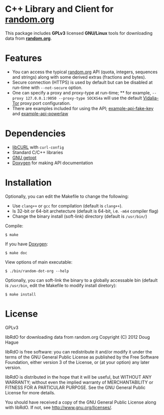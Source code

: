 # C++ Library and Client for [random.org](https://www.random.org)
This package includes **GPLv3** licensed **GNU/Linux** tools for downloading data from **[random.org](https://www.random.org)**.

# Features
* You can access the typical [random.org](https://www.random.org) API (quota, integers, sequences and strings) along 
with some derived extras (fractions and bytes).
* Secure connection (HTTPS) is used by default but can be disabled at run-time with `--not-secure` option.
* One can specify a proxy and proxy-type at run-time; 
** for example, `--proxy 127.0.0.1:9050 --proxy-type SOCKS4a` 
will use the default [Vidalia-Tor](https://www.torproject.org/projects/vidalia) proxy:port configuration.
* There are examples included for using the API; 
[example-api-fake-key](https://github.com/doughague/random-dot-org/blob/master/src/example-api-fake-key.cxx) and 
[example-api-powerlaw](https://github.com/doughague/random-dot-org/blob/master/src/example-api-powerlaw.cxx)

# Dependencies
* [libCURL](http://curl.haxx.se/) with `curl-config`
* Standard C/C++ libraries
* [GNU getopt](https://www.gnu.org/software/libc/manual/html_node/Getopt.html)
* [Doxygen](http://www.stack.nl/~dimitri/doxygen/) for making API documentation

# Installation
Optionally, you can edit the Makefile to change the following:
* Use `clang++` or `gcc` for compilation (default is `clang++`).
* Is 32-bit or 64-bit archetecture (default is 64-bit, i.e. `-m64` compiler flag)
* Change the binary install (soft-link) directory (default is `/usr/bin/`)

Compile:

    $ make

If you have [Doxygen](http://www.stack.nl/~dimitri/doxygen/):

    $ make doc

View options of main executable:

    $ ./bin/random-dot-org --help

Optionally, you can soft-link the binary to a globally accessable bin 
(default is `/usr/bin`, edit the Makefile to modify install diretory):

	$ make install

# License
GPLv3

libRdO for downloading data from random.org
Copyright (C) 2012 Doug Hague

libRdO is free software: you can redistribute it and/or modify
it under the terms of the GNU General Public License as published by
the Free Software Foundation, either version 3 of the License, or
(at your option) any later version.

libRdO is distributed in the hope that it will be useful,
but WITHOUT ANY WARRANTY; without even the implied warranty of
MERCHANTABILITY or FITNESS FOR A PARTICULAR PURPOSE.  See the
GNU General Public License for more details.

You should have received a copy of the GNU General Public License
along with libRdO.  If not, see <http://www.gnu.org/licenses/>.
